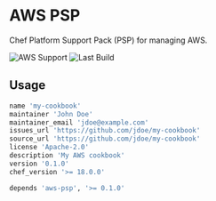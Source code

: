 # AWS PSP

Chef Platform Support Pack (PSP) for managing AWS.

![AWS Support](https://img.shields.io/badge/AWS%20Resources-604-orange)
![Last Build](https://img.shields.io/badge/Last%20build-20221212-grey)

## Usage

```ruby
name 'my-cookbook'
maintainer 'John Doe'
maintainer_email 'jdoe@example.com'
issues_url 'https://github.com/jdoe/my-cookbook'
source_url 'https://github.com/jdoe/my-cookbook'
license 'Apache-2.0'
description 'My AWS cookbook'
version '0.1.0'
chef_version '>= 18.0.0'

depends 'aws-psp', '>= 0.1.0'
```
